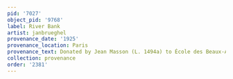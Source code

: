 ```yaml
---
pid: '7027'
object_pid: '9768'
label: River Bank
artist: janbrueghel
provenance_date: '1925'
provenance_location: Paris
provenance_text: Donated by Jean Masson (L. 1494a) to École des Beaux-Arts
collection: provenance
order: '2381'
---
```


